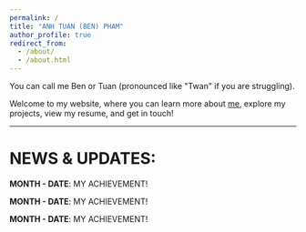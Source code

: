 ```yaml
---
permalink: /
title: "ANH TUAN (BEN) PHAM"
author_profile: true
redirect_from: 
  - /about/
  - /about.html
---
```


You can call me Ben or Tuan (pronounced like "Twan" if you are struggling).

Welcome to my website, where you can learn more about [me](https://patuan07.github.io/aboutme/), explore my projects, view my resume, and get in touch!

------

**NEWS & UPDATES:**
======
  **MONTH - DATE**: MY ACHIEVEMENT!  
  
  **MONTH - DATE**: MY ACHIEVEMENT!  
  
  **MONTH - DATE**: MY ACHIEVEMENT!  
